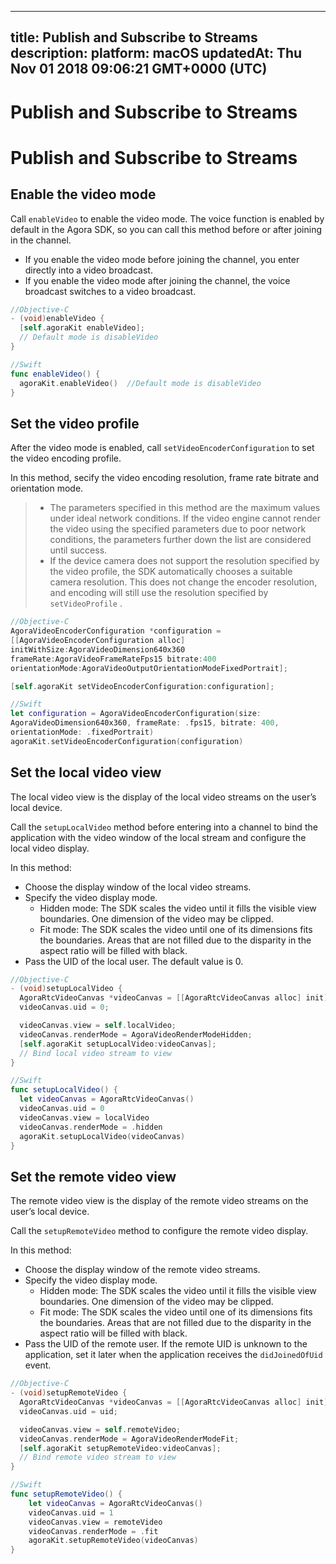 
---
title: Publish and Subscribe to Streams
description: 
platform: macOS
updatedAt: Thu Nov 01 2018 09:06:21 GMT+0000 (UTC)
---
# Publish and Subscribe to Streams
# Publish and Subscribe to Streams
## Enable the video mode
Call `enableVideo` to enable the video mode. The voice function is enabled by default in the Agora SDK, so you can call this method before or after joining in the channel.

- If you enable the video mode before joining the channel, you enter directly into a video broadcast.
- If you enable the video mode after joining the channel, the voice broadcast switches to a video broadcast.

```objective-c
//Objective-C
- (void)enableVideo {
  [self.agoraKit enableVideo];
  // Default mode is disableVideo
}
```

```swift
//Swift
func enableVideo() {
  agoraKit.enableVideo()  //Default mode is disableVideo
}
```

## Set the video profile
After the video mode is enabled, call `setVideoEncoderConfiguration` to set the video encoding profile.

In this method, secify the video encoding resolution, frame rate bitrate and orientation mode. 

> - The parameters specified in this method are the maximum values under ideal network conditions. If the video engine cannot render the video using the specified parameters due to poor network conditions, the parameters further down the list are considered until success.
> - If the device camera does not support the resolution specified by the video profile, the SDK automatically chooses a suitable camera resolution. This does not change the encoder resolution, and encoding will still use the resolution specified by `setVideoProfile` .

```objective-c
//Objective-C
AgoraVideoEncoderConfiguration *configuration =
[[AgoraVideoEncoderConfiguration alloc]
initWithSize:AgoraVideoDimension640x360
frameRate:AgoraVideoFrameRateFps15 bitrate:400
orientationMode:AgoraVideoOutputOrientationModeFixedPortrait];

[self.agoraKit setVideoEncoderConfiguration:configuration];
```

```swift
//Swift
let configuration = AgoraVideoEncoderConfiguration(size:
AgoraVideoDimension640x360, frameRate: .fps15, bitrate: 400,
orientationMode: .fixedPortrait)
agoraKit.setVideoEncoderConfiguration(configuration)
```

## Set the local video view
The local video view is the display of the local video streams on the user’s local device.

Call the `setupLocalVideo` method before entering into a channel to bind the application with the video window of the local stream and configure the local video display.

In this method:

- Choose the display window of the local video streams.
- Specify the video display mode.
  - Hidden mode: The SDK scales the video until it fills the visible view boundaries. One dimension of the video may be clipped.
  - Fit mode: The SDK scales the video until one of its dimensions fits the boundaries. Areas that are not filled due to the disparity in the aspect ratio will be filled with black.
- Pass the UID of the local user. The default value is 0.

```objective-c
//Objective-C
- (void)setupLocalVideo {
  AgoraRtcVideoCanvas *videoCanvas = [[AgoraRtcVideoCanvas alloc] init];
  videoCanvas.uid = 0;

  videoCanvas.view = self.localVideo;
  videoCanvas.renderMode = AgoraVideoRenderModeHidden;
  [self.agoraKit setupLocalVideo:videoCanvas];
  // Bind local video stream to view
}
```

```swift
//Swift
func setupLocalVideo() {
  let videoCanvas = AgoraRtcVideoCanvas()
  videoCanvas.uid = 0
  videoCanvas.view = localVideo
  videoCanvas.renderMode = .hidden
  agoraKit.setupLocalVideo(videoCanvas)
}
```

## Set the remote video view
The remote video view is the display of the remote video streams on the user’s local device.

Call the `setupRemoteVideo` method to configure the remote video display.

In this method:

- Choose the display window of the remote video streams.
- Specify the video display mode.
  - Hidden mode: The SDK scales the video until it fills the visible view boundaries. One dimension of the video may be clipped.
  - Fit mode: The SDK scales the video until one of its dimensions fits the boundaries. Areas that are not filled due to the disparity in the aspect ratio will be filled with black.
- Pass the UID of the remote user. If the remote UID is unknown to the application, set it later when the application receives the `didJoinedOfUid` event.

```objective-c
//Objective-C
- (void)setupRemoteVideo {
  AgoraRtcVideoCanvas *videoCanvas = [[AgoraRtcVideoCanvas alloc] init];
  videoCanvas.uid = uid;

  videoCanvas.view = self.remoteVideo;
  videoCanvas.renderMode = AgoraVideoRenderModeFit;
  [self.agoraKit setupRemoteVideo:videoCanvas];
  // Bind remote video stream to view
}
```

```swift
//Swift
func setupRemoteVideo() {
    let videoCanvas = AgoraRtcVideoCanvas()
    videoCanvas.uid = 1
    videoCanvas.view = remoteVideo
    videoCanvas.renderMode = .fit
    agoraKit.setupRemoteVideo(videoCanvas)
}
```

